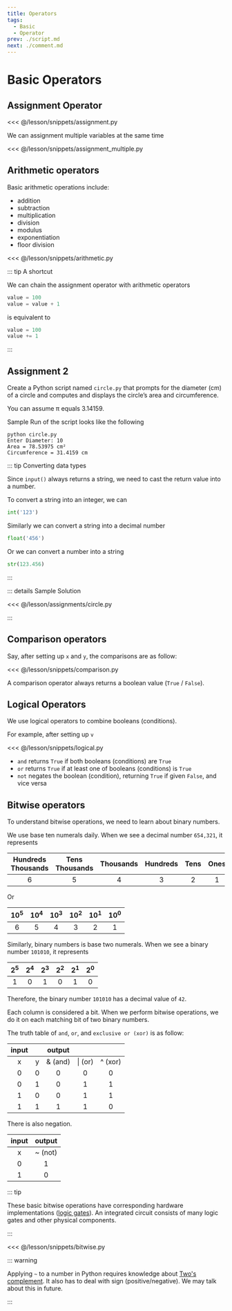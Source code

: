 ```yaml
---
title: Operators
tags:
  - Basic
  - Operator
prev: ./script.md
next: ./comment.md
---
```


# Basic Operators

<TagLinks />

## Assignment Operator

<<< @/lesson/snippets/assignment.py

We can assignment multiple variables at the same time

<<< @/lesson/snippets/assignment_multiple.py

## Arithmetic operators

Basic arithmetic operations include:

- addition
- subtraction
- multiplication
- division
- modulus
- exponentiation
- floor division

<<< @/lesson/snippets/arithmetic.py

::: tip A shortcut

We can chain the assignment operator with arithmetic operators

```py
value = 100
value = value + 1
```

is equivalent to

```py
value = 100
value += 1
```

:::

## Assignment 2

Create a Python script named `circle.py` that prompts for the diameter (cm) of a circle and computes and displays the circle’s area and circumference.

You can assume π equals 3.14159.

Sample Run of the script looks like the following

```
python circle.py
Enter Diameter: 10
Area = 78.53975 cm²
Circumference = 31.4159 cm
```

::: tip Converting data types

Since `input()` always returns a string, we need to cast the return value into a number.

To convert a string into an integer, we can

```py
int('123')
```

Similarly we can convert a string into a decimal number

```py
float('456')
```

Or we can convert a number into a string

```py
str(123.456)
```

:::

::: details Sample Solution

<<< @/lesson/assignments/circle.py

:::

## Comparison operators

Say, after setting up `x` and `y`, the comparisons are as follow:

<<< @/lesson/snippets/comparison.py

A comparison operator always returns a boolean value (`True` / `False`).

## Logical Operators

We use logical operators to combine booleans (conditions).

For example, after setting up `v`

<<< @/lesson/snippets/logical.py

- `and` returns `True` if both booleans (conditions) are `True`
- `or` returns `True` if at least one of booleans (conditions) is `True`
- `not` negates the boolean (condition), returning `True` if given `False`, and vice versa

## Bitwise operators

To understand bitwise operations, we need to learn about binary numbers.

We use base ten numerals daily. When we see a decimal number `654,321`, it represents

| Hundreds<br>Thousands | Tens<br>Thousands | Thousands | Hundreds | Tens | Ones |
| :-------------------: | :---------------: | :-------: | :------: | :--: | :--: |
|           6           |         5         |     4     |    3     |  2   |  1   |

Or

| 10<sup>5</sup> | 10<sup>4</sup> | 10<sup>3</sup> | 10<sup>2</sup> | 10<sup>1</sup> | 10<sup>0</sup> |
| :------------: | :------------: | :------------: | :------------: | :------------: | :------------: |
|       6        |       5        |       4        |       3        |       2        |       1        |

Similarly, binary numbers is base two numerals. When we see a binary number `101010`, it represents

| 2<sup>5</sup> | 2<sup>4</sup> | 2<sup>3</sup> | 2<sup>2</sup> | 2<sup>1</sup> | 2<sup>0</sup> |
| :-----------: | :-----------: | :-----------: | :-----------: | :-----------: | :-----------: |
|       1       |       0       |       1       |       0       |       1       |       0       |

Therefore, the binary number `101010` has a decimal value of `42`.

Each column is considered a bit. When we perform bitwise operations, we do it on each matching bit of two binary numbers.

The truth table of `and`, `or`, and `exclusive or (xor)` is as follow:

| input |     | output  |         |         |
| :---: | :-: | :-----: | :-----: | :-----: |
|   x   |  y  | & (and) | \| (or) | ^ (xor) |
|   0   |  0  |    0    |    0    |    0    |
|   0   |  1  |    0    |    1    |    1    |
|   1   |  0  |    0    |    1    |    1    |
|   1   |  1  |    1    |    1    |    0    |

There is also negation.

| input | output  |
| :---: | :-----: |
|   x   | ~ (not) |
|   0   |    1    |
|   1   |    0    |

::: tip

These basic bitwise operations have corresponding hardware implementations ([logic gates](https://en.wikipedia.org/wiki/Logic_gate)).
An integrated circuit consists of many logic gates and other physical components.

:::

<<< @/lesson/snippets/bitwise.py

::: warning

Applying `~` to a number in Python requires knowledge about [Two's complement](https://en.wikipedia.org/wiki/Two%27s_complement).
It also has to deal with sign (positive/negative). We may talk about this in future.

:::
